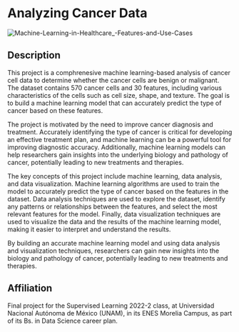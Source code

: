 # Analyzing Cancer Data
![Machine-Learning-in-Healthcare_-Features-and-Use-Cases](https://user-images.githubusercontent.com/69726163/235382569-04c85a3c-fea6-4358-a925-5a582b276c9f.jpg)

## Description
This project is a comphrenesive machine learning-based analysis of cancer cell data to determine whether the cancer cells are benign or malignant. The dataset contains 570 cancer cells and 30 features, including various characteristics of the cells such as cell size, shape, and texture. The goal is to build a machine learning model that can accurately predict the type of cancer based on these features.

The project is motivated by the need to improve cancer diagnosis and treatment. Accurately identifying the type of cancer is critical for developing an effective treatment plan, and machine learning can be a powerful tool for improving diagnostic accuracy. Additionally, machine learning models can help researchers gain insights into the underlying biology and pathology of cancer, potentially leading to new treatments and therapies.

The key concepts of this project include machine learning, data analysis, and data visualization. Machine learning algorithms are used to train the model to accurately predict the type of cancer based on the features in the dataset. Data analysis techniques are used to explore the dataset, identify any patterns or relationships between the features, and select the most relevant features for the model. Finally, data visualization techniques are used to visualize the data and the results of the machine learning model, making it easier to interpret and understand the results.

By building an accurate machine learning model and using data analysis and visualization techniques, researchers can gain new insights into the biology and pathology of cancer, potentially leading to new treatments and therapies.


## Affiliation
Final project for the Supervised Learning 2022-2 class, at Universidad Nacional Autónoma de México (UNAM), in its ENES Morelia Campus, as part of its Bs. in Data Science career plan.

